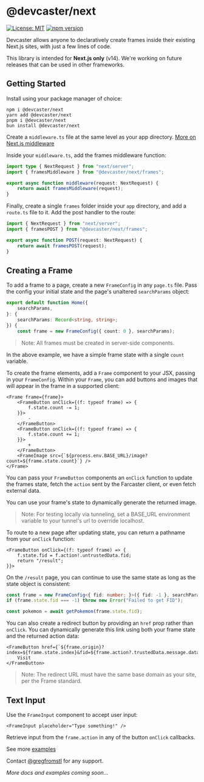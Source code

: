 # @devcaster/next

[![License: MIT](https://img.shields.io/badge/License-MIT-yellow.svg)](https://opensource.org/licenses/MIT) [![npm version](https://badge.fury.io/js/@devcaster%2Fnext.svg)](https://badge.fury.io/js/@devcaster%2Fnext)

Devcaster allows anyone to declaratively create frames inside their existing Next.js sites, with just a few lines of code.

This library is intended for **Next.js only** (v14). We're working on future releases that can be used in other frameworks.

## Getting Started

Install using your package manager of choice:

```
npm i @devcaster/next
yarn add @devcaster/next
pnpm i @devcaster/next
bun install @devcaster/next
```

Create a `middleware.ts` file at the same level as your app directory. [More on Next.js middleware](https://nextjs.org/docs/app/building-your-application/routing/middleware)

Inside your `middleware.ts`, add the frames middleware function:

```TypeScript
import type { NextRequest } from "next/server";
import { framesMiddleware } from "@devcaster/next/frames";

export async function middleware(request: NextRequest) {
    return await framesMiddleware(request);
}
```

Finally, create a single `frames` folder inside your `app` directory, and add a `route.ts` file to it. Add the post handler to the route:

```TypeScript
import { NextRequest } from "next/server";
import { framesPOST } from "@devcaster/next/frames";

export async function POST(request: NextRequest) {
    return await framesPOST(request);
}
```

## Creating a Frame

To add a frame to a page, create a new `FrameConfig` in any `page.ts` file. Pass the config your initial state and the page's unaltered `searchParams` object:

```TypeScript
export default function Home({
    searchParams,
}: {
    searchParams: Record<string, string>;
}) {
    const frame = new FrameConfig({ count: 0 }, searchParams);
```

> Note: All frames must be created in server-side components.

In the above example, we have a simple frame state with a single `count` variable.

To create the frame elements, add a `Frame` component to your JSX, passing in your `FrameConfig`. Within your `Frame`, you can add buttons and images that will appear in the frame in a supported client:

```JSX
<Frame frame={frame}>
	<FrameButton onClick={(f: typeof frame) => {
		f.state.count -= 1;
	}}>
		-
	</FrameButton>
	<FrameButton onClick={(f: typeof frame) => {
		f.state.count += 1;
	}}>
		+
	</FrameButton>
	<FrameImage src={`${process.env.BASE_URL}/image?count=${frame.state.count}`} />
</Frame>
```

You can pass your `FrameButton` components an `onClick` function to update the frames state, fetch the `action` sent by the Farcaster client, or even fetch external data.

You can use your frame's state to dynamically generate the returned image.

> Note: For testing locally via tunneling, set a BASE_URL environment variable to your tunnel's url to override localhost.

To route to a new page after updating state, you can return a pathname from your `onClick` function:

```JSX
<FrameButton onClick={(f: typeof frame) => {
	f.state.fid = f.action!.untrustedData.fid;
	return "/result";
}}>
```

On the `/result` page, you can continue to use the same state as long as the state object is consistent:

```TypeScript
const frame = new FrameConfig<{ fid: number; }>({ fid: -1 }, searchParams);
if (frame.state.fid === -1) throw new Error("Failed to get FID");

const pokemon = await getPokemon(frame.state.fid);
```

You can also create a redirect button by providing an `href` prop rather than `onClick`. You can dynamically generate this link using both your frame state and the returned action data:

```JSX
<FrameButton href={`${frame.origin}?index=${frame.state.index}&fid=${frame.action?.trustedData.message.data.fid}`}>
	Visit
</FrameButton>
```

> Note: The redirect URL must have the same base domain as your site, per the Frame standard.

## Text Input

Use the `FrameInput` component to accept user input:

```JSX
<FrameInput placeholder="Type something!" />
```

Retrieve input from the `frame.action` in any of the button `onClick` callbacks.

See more [examples](https://github.com/gregfromstl/devcaster/tree/main/examples/next)

Contact [@gregfromstl](https://warpcast.com/gregfromstl) for any support.

_More docs and examples coming soon..._
